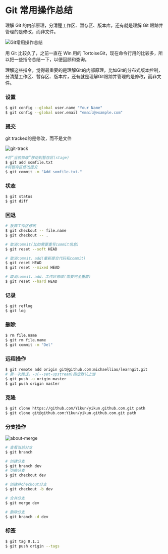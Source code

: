 
# Git 常用操作总结

理解 Git 的内部原理，分清楚工作区、暂存区、版本库，还有就是理解 Git 跟踪并管理的是修改，而非文件。

![Git常用操作总结](https://img.aotu.io/mamboer/git-flow.jpg)

用 Git 比较久了，之前一直在 Win 用的 TortoiseGit，现在命令行用的比较多，所以把一些指令总结一下，以便回顾和查询。  

理解这些指令，觉得最重要的是理解Git的内部原理，比如Git的分布式版本控制，分清楚工作区、暂存区、版本库，还有就是理解Git跟踪并管理的是修改，而非文件。

### [](https://aotu.io/notes/2015/11/17/Git-Commands/#设置 "设置")设置[](https://aotu.io/notes/2015/11/17/Git-Commands/#设置)

```bash
$ git config --global user.name "Your Name"
$ git config --global user.email "email@example.com"
```

### [](https://aotu.io/notes/2015/11/17/Git-Commands/#提交 "提交")提交[](https://aotu.io/notes/2015/11/17/Git-Commands/#提交)

git tracked的是修改，而不是文件

![git-track](https://img.aotu.io/mamboer/git-trees.jpg)

```bash
#将“当前修改”移动到暂存区(stage)
$ git add somfile.txt
#将暂存区修改提交
$ git commit -m "Add somfile.txt."
```

### [](https://aotu.io/notes/2015/11/17/Git-Commands/#状态 "状态")状态[](https://aotu.io/notes/2015/11/17/Git-Commands/#状态)

```bash
$ git status
$ git diff
```

### [](https://aotu.io/notes/2015/11/17/Git-Commands/#回退 "回退")回退[](https://aotu.io/notes/2015/11/17/Git-Commands/#回退)

```bash
# 放弃工作区修改
$ git checkout -- file.name
$ git checkout -- .

# 取消commit(比如需要重写commit信息)
$ git reset --soft HEAD

# 取消commit、add(重新提交代码和commit)
$ git reset HEAD
$ git reset --mixed HEAD

# 取消commit、add、工作区修改(需要完全重置)
$ git reset --hard HEAD
```

### [](https://aotu.io/notes/2015/11/17/Git-Commands/#记录 "记录")记录[](https://aotu.io/notes/2015/11/17/Git-Commands/#记录)

```bash
$ git reflog
$ git log
```

### [](https://aotu.io/notes/2015/11/17/Git-Commands/#删除 "删除")删除[](https://aotu.io/notes/2015/11/17/Git-Commands/#删除)

```bash
$ rm file.name
$ git rm file.name
$ git commit -m "Del"
```

### [](https://aotu.io/notes/2015/11/17/Git-Commands/#远程操作 "远程操作")远程操作[](https://aotu.io/notes/2015/11/17/Git-Commands/#远程操作)

```bash
$ git remote add origin git@github.com:michaelliao/learngit.git
# 第一次推送，-u(--set-upstream)指定默认上游
$ git push -u origin master
$ git push origin master
```

### [](https://aotu.io/notes/2015/11/17/Git-Commands/#克隆 "克隆")克隆[](https://aotu.io/notes/2015/11/17/Git-Commands/#克隆)

```bash
$ git clone https://github.com/Yikun/yikun.github.com.git path
$ git clone git@github.com:Yikun/yikun.github.com.git path
```

### [](https://aotu.io/notes/2015/11/17/Git-Commands/#分支操作 "分支操作")分支操作[](https://aotu.io/notes/2015/11/17/Git-Commands/#分支操作)

![about-merge](https://img.aotu.io/mamboer/git-merge.png)

```bash
# 查看当前分支
$ git branch

# 创建分支
$ git branch dev
# 切换分支
$ git checkout dev

# 创建并checkout分支
$ git checkout -b dev

# 合并分支
$ git merge dev

# 删除分支
$ git branch -d dev
```

### [](https://aotu.io/notes/2015/11/17/Git-Commands/#标签 "标签")标签[](https://aotu.io/notes/2015/11/17/Git-Commands/#标签)

```bash
$ git tag 0.1.1
$ git push origin --tags
```